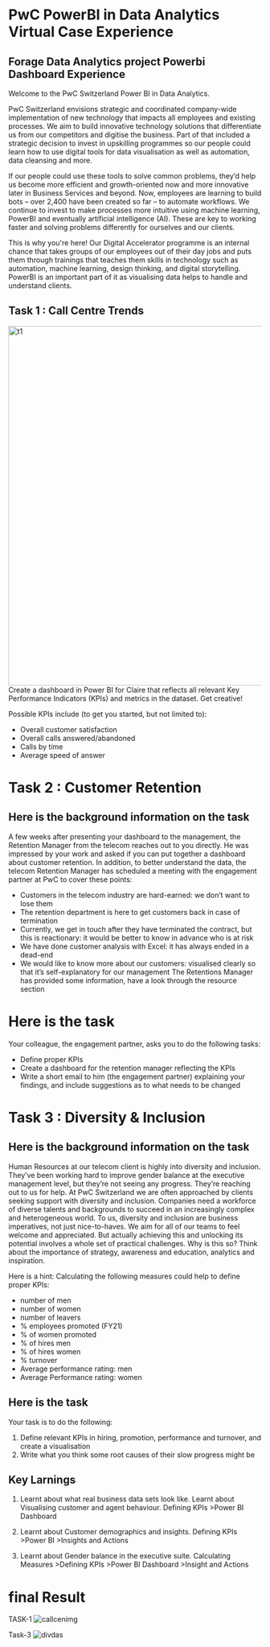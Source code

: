 # PwC PowerBI in Data Analytics Virtual Case Experience
## Forage Data Analytics project Powerbi Dashboard Experience
Welcome to the PwC Switzerland Power BI in Data Analytics.

PwC Switzerland envisions strategic and coordinated company-wide implementation of new technology that impacts all employees and existing processes. We aim to build innovative technology solutions that differentiate us from our competitors and digitise the business. Part of that included a strategic decision to invest in upskilling programmes so our people could learn how to use digital tools for data visualisation as well as automation, data cleansing and more.

If our people could use these tools to solve common problems, they’d help us become more efficient and growth-oriented now and more innovative later in Business Services and beyond. Now, employees are learning to build bots – over 2,400 have been created so far – to automate workflows. We continue to invest to make processes more intuitive using machine learning, PowerBI and eventually artificial intelligence (AI). These are key to working faster and solving problems differently for ourselves and our clients.

This is why you're here! Our Digital Accelerator programme is an internal chance that takes groups of our employees out of their day jobs and puts them through trainings that teaches them skills in technology such as automation, machine learning, design thinking, and digital storytelling. PowerBI is an important part of it as visualising data helps to handle and understand clients.

## Task 1 : Call Centre Trends
<img width="715" alt="t1" src="https://user-images.githubusercontent.com/108068313/226155870-45cba216-f13e-4419-8fd0-67bd280e8bee.png">
Create a dashboard in Power BI for Claire that reflects all relevant Key Performance Indicators (KPIs) and metrics in the dataset. Get creative! 

Possible KPIs include (to get you started, but not limited to):

 * Overall customer satisfaction
 * Overall calls answered/abandoned
 * Calls by time
 * Average speed of answer
  # Task 2 : Customer Retention
## Here is the background information on the task
A few weeks after presenting your dashboard to the management, the Retention Manager from the telecom reaches out to you directly. He was impressed by your work and asked if you can put together a dashboard about customer retention. In addition, to better understand the data, the telecom Retention Manager has scheduled a meeting with the engagement partner at PwC to cover these points:

* Customers in the telecom industry are hard-earned:  we don’t want to lose them
* The retention department is here to get customers back in case of termination
* Currently, we get in touch after they have terminated the contract, but this is reactionary: it would be better to know in advance who is at risk
* We have done customer analysis with Excel: it has always ended in a dead-end
* We would like to know more about our customers: visualised clearly so that it’s self-explanatory for our management The Retentions Manager has provided some information, have a look through the resource section
# Here is the task
Your colleague, the engagement partner, asks you to do the following tasks:

* Define proper KPIs
* Create a dashboard for the retention manager reflecting the KPIs
* Write a short email to him (the engagement partner) explaining your findings, and include suggestions as to what needs to be changed
# Task 3 : Diversity & Inclusion
## Here is the background information on the task
Human Resources at our telecom client is highly into diversity and inclusion. They’ve been working hard to improve gender balance at the executive management level, but they’re not seeing any progress. They’re reaching out to us for help. At PwC Switzerland we are often approached by clients seeking support with diversity and inclusion. Companies need a workforce of diverse talents and backgrounds to succeed in an increasingly complex and heterogeneous world. To us, diversity and inclusion are business imperatives, not just nice-to-haves. We aim for all of our teams to feel welcome and appreciated. But actually achieving this and unlocking its potential involves a whole set of practical challenges. Why is this so? Think about the importance of strategy, awareness and education, analytics and inspiration.

Here is a hint: Calculating the following measures could help to define proper KPIs:

* number of men
* number of women
* number of leavers
* % employees promoted (FY21)
* % of women promoted
* % of hires men
* % of hires women
* % turnover
* Average performance rating: men
* Average Performance rating: women
## Here is the task
Your task is to do the following:

 1. Define relevant KPIs in hiring, promotion, performance and turnover, and create a visualisation
 2. Write what you think some root causes of their slow progress might be 

##  Key Larnings
1. Learnt about what real business data sets look like.
Learnt about Visualising customer and agent behaviour.
Defining KPIs >Power BI Dashboard

2. Learnt about Customer demographics and insights.
Defining KPIs >Power BI >Insights and Actions

3. Learnt about Gender balance in the executive suite.
Calculating Measures >Defining KPIs >Power BI Dashboard >Insight and Actions

# final Result
TASK-1
![callcenimg](https://user-images.githubusercontent.com/108068313/230732653-a92d534b-0abd-4f18-8858-1bd8909ad2fe.gif)




Task-3
![divdas](https://user-images.githubusercontent.com/108068313/230880622-c0ca9228-ee0f-4655-92fa-c46fc3482786.gif)
